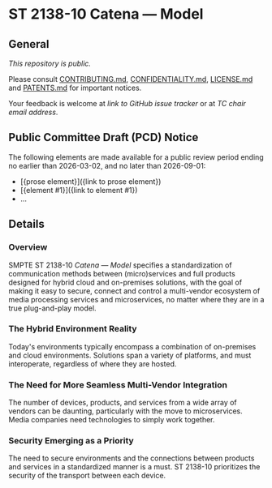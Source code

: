# ST 2138-10  Catena — Model

## General

_This repository is *public*._

Please consult [CONTRIBUTING.md](./CONTRIBUTING.md), [CONFIDENTIALITY.md](./CONFIDENTIALITY.md), [LICENSE.md](./LICENSE.md) and
[PATENTS.md](./PATENTS.md) for important notices.

Your feedback is welcome at _link to GitHub issue tracker_ or at _TC chair email address_.

## Public Committee Draft (PCD) Notice

The following elements are made available for a public review period ending no earlier than 2026-03-02, and no later than 2026-09-01:

* [{prose element}]({link to prose element})
* [{element #1}]({link to element #1})
* ...

## Details

### Overview
SMPTE ST 2138-10 _Catena — Model_ specifies a standardization of communication methods between (micro)services and full products designed for hybrid cloud and on-premises solutions, with the goal of making it easy to secure, connect and control a multi-vendor ecosystem of media processing services and microservices, no matter where they are in a true plug-and-play model.

### The Hybrid Environment Reality
Today's environments typically encompass a combination of on-premises and cloud environments. Solutions span a variety of platforms, and must interoperate, regardless of where they are hosted.

### The Need for More Seamless Multi-Vendor Integration
The number of devices, products, and services from a wide array of vendors can be daunting, particularly with the move to microservices. Media companies need technologies to simply work together.

### Security Emerging as a Priority
The need to secure environments and the connections between products and services in a standardized manner is a must. ST 2138-10 prioritizes the security of the transport between each device.
